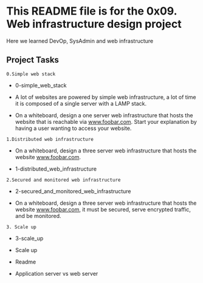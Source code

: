 # This README file is for the 0x09. Web infrastructure design project

Here we learned DevOp, SysAdmin and web infrastructure

## Project Tasks

```0.Simple web stack```

* 0-simple_web_stack

* A lot of websites are powered by simple web infrastructure, a lot of time it is composed of a single server with a LAMP stack.

* On a whiteboard, design a one server web infrastructure that hosts the website that is reachable via www.foobar.com. Start your explanation by having a user wanting to access your website.

```1.Distributed web infrastructure```

* On a whiteboard, design a three server web infrastructure that hosts the website www.foobar.com.

* 1-distributed_web_infrastructure

```2.Secured and monitored web infrastructure```

* 2-secured_and_monitored_web_infrastructure

* On a whiteboard, design a three server web infrastructure that hosts the website www.foobar.com, it must be secured, serve encrypted traffic, and be monitored.

```3. Scale up```

* 3-scale_up

* Scale up

* Readme

* Application server vs web server
